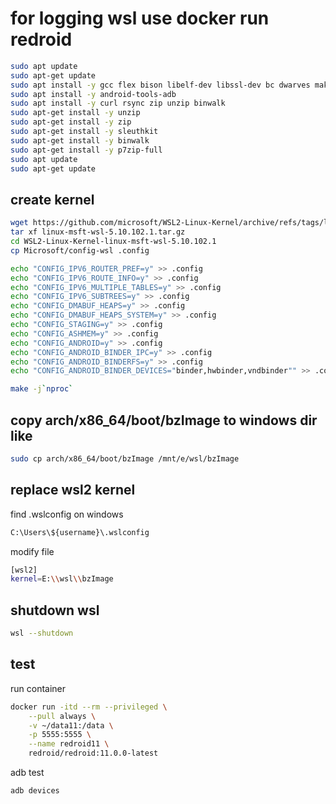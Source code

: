 # for logging wsl use docker run redroid
```bash
sudo apt update
sudo apt-get update
sudo apt install -y gcc flex bison libelf-dev libssl-dev bc dwarves make git
sudo apt install -y android-tools-adb
sudo apt install -y curl rsync zip unzip binwalk
sudo apt-get install -y unzip
sudo apt-get install -y zip
sudo apt-get install -y sleuthkit
sudo apt-get install -y binwalk
sudo apt-get install -y p7zip-full
sudo apt update
sudo apt-get update
```

## create kernel
```bash
wget https://github.com/microsoft/WSL2-Linux-Kernel/archive/refs/tags/linux-msft-wsl-5.10.102.1.tar.gz
tar xf linux-msft-wsl-5.10.102.1.tar.gz
cd WSL2-Linux-Kernel-linux-msft-wsl-5.10.102.1
cp Microsoft/config-wsl .config

echo "CONFIG_IPV6_ROUTER_PREF=y" >> .config
echo "CONFIG_IPV6_ROUTE_INFO=y" >> .config
echo "CONFIG_IPV6_MULTIPLE_TABLES=y" >> .config
echo "CONFIG_IPV6_SUBTREES=y" >> .config
echo "CONFIG_DMABUF_HEAPS=y" >> .config
echo "CONFIG_DMABUF_HEAPS_SYSTEM=y" >> .config
echo "CONFIG_STAGING=y" >> .config
echo "CONFIG_ASHMEM=y" >> .config
echo "CONFIG_ANDROID=y" >> .config
echo "CONFIG_ANDROID_BINDER_IPC=y" >> .config
echo "CONFIG_ANDROID_BINDERFS=y" >> .config
echo "CONFIG_ANDROID_BINDER_DEVICES="binder,hwbinder,vndbinder"" >> .config

make -j`nproc`
```
## copy arch/x86_64/boot/bzImage to windows dir like
```bash
sudo cp arch/x86_64/boot/bzImage /mnt/e/wsl/bzImage
```

## replace wsl2 kernel
find  .wslconfig on windows
```bash
C:\Users\${username}\.wslconfig
```
modify file
```bash
[wsl2]
kernel=E:\\wsl\\bzImage
```
## shutdown wsl
```bash
wsl --shutdown
```
## test
run container
```bash
docker run -itd --rm --privileged \
    --pull always \
    -v ~/data11:/data \
    -p 5555:5555 \
    --name redroid11 \
    redroid/redroid:11.0.0-latest
```
adb test
```bash
adb devices
```
